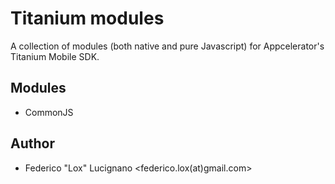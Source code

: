 Titanium modules
================
A collection of modules (both native and pure Javascript) for Appcelerator's Titanium Mobile SDK.

Modules
-------
* CommonJS

Author
------
* Federico "Lox" Lucignano <federico.lox(at)gmail.com>